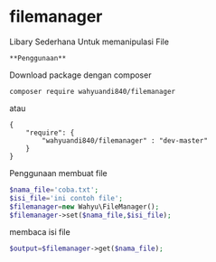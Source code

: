 # filemanager
Libary Sederhana Untuk memanipulasi File
```
**Penggunaan**
```
Download package dengan composer
```
composer require wahyuandi840/filemanager
```
atau
```
{
	"require": {
		"wahyuandi840/filemanager" : "dev-master"
	}
}
```
Penggunaan
membuat file
```php
$nama_file='coba.txt';
$isi_file='ini contoh file';
$filemanager=new Wahyu\FileManager();
$filemanager->set($nama_file,$isi_file);
```
membaca isi file
```php
$output=$filemanager->get($nama_file);
